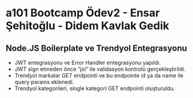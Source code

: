 # a101 Bootcamp Ödev2 - Ensar Şehitoğlu - Didem Kavlak Gedik

## Node.JS Boilerplate ve Trendyol Entegrasyonu

* JWT entegrasyonu ve Error Handler entegrasyonu yapıldı.
* JWT sign etmeden önce “joi” ile validasyon kontrolü gerçekleştirildi.
* Trendyol markalar GET endpointi ve bu endpointe id ya da name ile query params eklenedi.
* Trendyol kategorileri, single kategori GET endpointi oluşturuldu.

